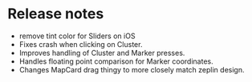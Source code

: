 # Release notes
* remove tint color for Sliders on iOS
* Fixes crash when clicking on Cluster.
* Improves handling of Cluster and Marker presses.
* Handles floating point comparison for Marker coordinates.
* Changes MapCard drag thingy to more closely match zeplin design.


